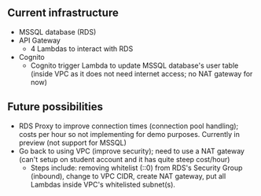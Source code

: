 ## Current infrastructure

* MSSQL database (RDS)
* API Gateway
    * 4 Lambdas to interact with RDS
* Cognito
    * Cognito trigger Lambda to update MSSQL database's user table (inside VPC as it does not need internet access; no NAT gateway for now)

## Future possibilities

* RDS Proxy to improve connection times (connection pool handling); costs per hour so not implementing for demo purposes. Currently in preview (not support for MSSQL)
* Go back to using VPC (improve security); need to use a NAT gateway (can't setup on student account and it has quite steep cost/hour)
    * Steps include: removing whitelist (::0) from RDS's Security Group (inbound), change to VPC CIDR, create NAT gateway, put all Lambdas inside VPC's whitelisted subnet(s). 
